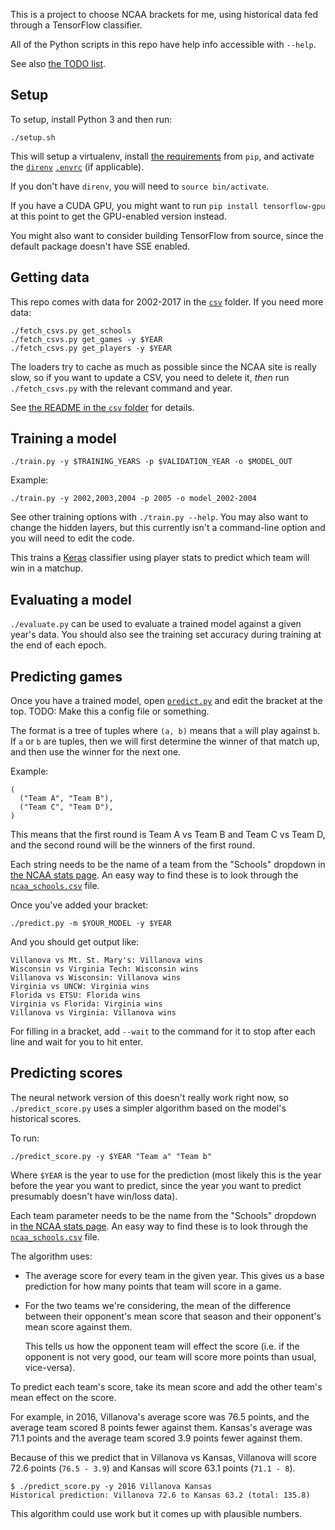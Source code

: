 This is a project to choose NCAA brackets for me, using historical data
fed through a TensorFlow classifier.

All of the Python scripts in this repo have help info accessible with `--help`.

See also [the TODO list](TODO.md).

## Setup

To setup, install Python 3 and then run:

```
./setup.sh
```

This will setup a virtualenv, install [the requirements](requirement.txt) from
`pip`, and activate the [`direnv`](https://direnv.net/) [`.envrc`](.envrc) (if
applicable).

If you don't have `direnv`, you will need to `source bin/activate`.

If you have a CUDA GPU, you might want to run `pip install tensorflow-gpu` at
this point to get the GPU-enabled version instead.

You might also want to consider building TensorFlow from source, since the
default package doesn't have SSE enabled.

## Getting data

This repo comes with data for 2002-2017 in the [`csv`](csv) folder. If you need
more data:

```
./fetch_csvs.py get_schools
./fetch_csvs.py get_games -y $YEAR
./fetch_csvs.py get_players -y $YEAR
```

The loaders try to cache as much as possible since the NCAA site is really
slow, so if you want to update a CSV, you need to delete it, *then* run
`./fetch_csvs.py` with the relevant command and year.

See [the README in the `csv` folder](csv/README.md) for details.

## Training a model

```
./train.py -y $TRAINING_YEARS -p $VALIDATION_YEAR -o $MODEL_OUT
```

Example:

```
./train.py -y 2002,2003,2004 -p 2005 -o model_2002-2004
```

See other training options with `./train.py --help`. You may also want to
change the hidden layers, but this currently isn't a command-line option and
you will need to edit the code.

This trains a [Keras](https://keras.io/) classifier
using player stats to predict which team will win in a matchup.

## Evaluating a model

`./evaluate.py` can be used to evaluate a trained model against a given year's
data. You should also see the training set accuracy during training at the end
of each epoch.

## Predicting games

Once you have a trained model, open [`predict.py`](predict.py) and edit the
bracket at the top. TODO: Make this a config file or something.

The format is a tree of tuples where `(a, b)` means that `a` will play against
`b`. If `a` or `b` are tuples, then we will first determine the winner of that
match up, and then use the winner for the next one.

Example:

```
(
  ("Team A", "Team B"),
  ("Team C", "Team D"),
)
```

This means that the first round is Team A vs Team B and Team C vs Team D, and
the second round will be the winners of the first round.

Each string needs to be the name of a team from the "Schools" dropdown in
[the NCAA stats page](http://web1.ncaa.org/stats/StatsSrv/careersearch). An
easy way to find these is to look through the
[`ncaa_schools.csv`](csv/ncaa_schools.csv) file.

Once you've added your bracket:

```
./predict.py -m $YOUR_MODEL -y $YEAR
```

And you should get output like:

```
Villanova vs Mt. St. Mary's: Villanova wins
Wisconsin vs Virginia Tech: Wisconsin wins
Villanova vs Wisconsin: Villanova wins
Virginia vs UNCW: Virginia wins
Florida vs ETSU: Florida wins
Virginia vs Florida: Virginia wins
Villanova vs Virginia: Villanova wins
```

For filling in a bracket, add `--wait` to the command for it to stop after
each line and wait for you to hit enter.

## Predicting scores

The neural network version of this doesn't really work right now, so
`./predict_score.py` uses a simpler algorithm based on the model's historical
scores.

To run:

```
./predict_score.py -y $YEAR "Team a" "Team b"
```

Where `$YEAR` is the year to use for the prediction (most likely this is the
year before the year you want to predict, since the year you want to predict
presumably doesn't have win/loss data).

Each team parameter needs to be the name from the "Schools" dropdown in
[the NCAA stats page](http://web1.ncaa.org/stats/StatsSrv/careersearch). An
easy way to find these is to look through the
[`ncaa_schools.csv`](csv/ncaa_schools.csv) file.

The algorithm uses:
  - The average score for every team in the given year. This gives us a base
    prediction for how many points that team will score in a game.
  - For the two teams we're considering, the mean of the difference between
    their opponent's mean score that season and their opponent's mean score
    against them.

    This tells us how the opponent team will effect the score (i.e. if the
    opponent is not very good, our team will score more points than usual,
    vice-versa).

To predict each team's score, take its mean score and add the other team's
mean effect on the score.

For example, in 2016, Villanova's average score was 76.5 points, and the
average team scored 8 points fewer against them. Kansas's average was 71.1
points and the average team scored 3.9 points fewer against them.

Because of this we predict that in Villanova vs Kansas, Villanova will score
72.6 points (`76.5 - 3.9`) and Kansas will score 63.1 points (`71.1 - 8`).

```
$ ./predict_score.py -y 2016 Villanova Kansas
Historical prediction: Villanova 72.6 to Kansas 63.2 (total: 135.8)
```

This algorithm could use work but it comes up with plausible numbers.
